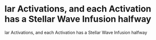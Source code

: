 # lar Activations, and each Activation has a Stellar Wave Infusion halfway

lar Activations, and each Activation has a Stellar Wave Infusion halfway